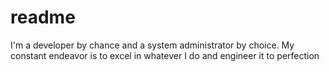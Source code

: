 # readme

I'm a developer by chance and a system administrator by choice. My constant endeavor is to excel in whatever I do and engineer it to perfection



















